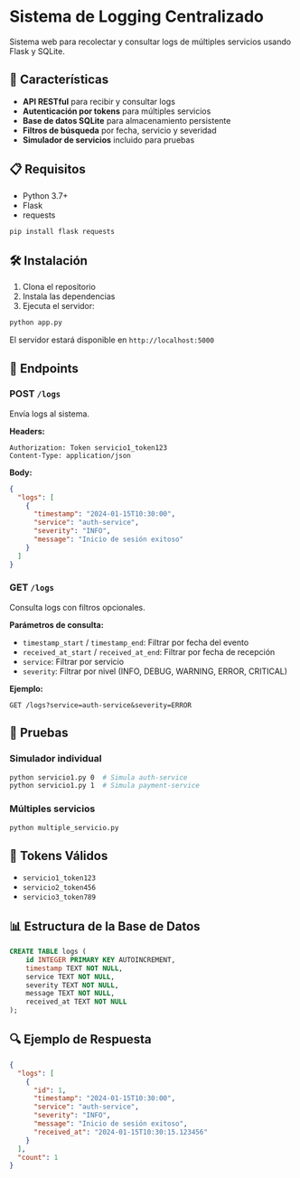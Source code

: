 # Sistema de Logging Centralizado

Sistema web para recolectar y consultar logs de múltiples servicios usando Flask y SQLite.

## 🚀 Características

- **API RESTful** para recibir y consultar logs
- **Autenticación por tokens** para múltiples servicios
- **Base de datos SQLite** para almacenamiento persistente
- **Filtros de búsqueda** por fecha, servicio y severidad
- **Simulador de servicios** incluido para pruebas

## 📋 Requisitos

- Python 3.7+
- Flask
- requests

```bash
pip install flask requests
```

## 🛠️ Instalación

1. Clona el repositorio
2. Instala las dependencias
3. Ejecuta el servidor:

```bash
python app.py
```

El servidor estará disponible en `http://localhost:5000`

## 📡 Endpoints

### POST `/logs`
Envía logs al sistema.

**Headers:**
```
Authorization: Token servicio1_token123
Content-Type: application/json
```

**Body:**
```json
{
  "logs": [
    {
      "timestamp": "2024-01-15T10:30:00",
      "service": "auth-service",
      "severity": "INFO",
      "message": "Inicio de sesión exitoso"
    }
  ]
}
```

### GET `/logs`
Consulta logs con filtros opcionales.

**Parámetros de consulta:**
- `timestamp_start` / `timestamp_end`: Filtrar por fecha del evento
- `received_at_start` / `received_at_end`: Filtrar por fecha de recepción
- `service`: Filtrar por servicio
- `severity`: Filtrar por nivel (INFO, DEBUG, WARNING, ERROR, CRITICAL)

**Ejemplo:**
```
GET /logs?service=auth-service&severity=ERROR
```

## 🧪 Pruebas

### Simulador individual
```bash
python servicio1.py 0  # Simula auth-service
python servicio1.py 1  # Simula payment-service
```

### Múltiples servicios
```bash
python multiple_servicio.py
```

## 🔑 Tokens Válidos

- `servicio1_token123`
- `servicio2_token456`
- `servicio3_token789`

## 📊 Estructura de la Base de Datos

```sql
CREATE TABLE logs (
    id INTEGER PRIMARY KEY AUTOINCREMENT,
    timestamp TEXT NOT NULL,
    service TEXT NOT NULL,
    severity TEXT NOT NULL,
    message TEXT NOT NULL,
    received_at TEXT NOT NULL
);
```

## 🔍 Ejemplo de Respuesta

```json
{
  "logs": [
    {
      "id": 1,
      "timestamp": "2024-01-15T10:30:00",
      "service": "auth-service",
      "severity": "INFO",
      "message": "Inicio de sesión exitoso",
      "received_at": "2024-01-15T10:30:15.123456"
    }
  ],
  "count": 1
}
```

